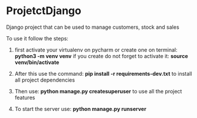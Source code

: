 # ProjetctDjango
Django project that can be used to manage customers, stock and sales

To use it follow the steps:

1. first activate your virtualenv on pycharm or create one on terminal: **python3 -m venv venv** if you create
do not forget to activate it: **source venv/bin/activate**

2. After this use the command: **pip install -r requirements-dev.txt** to install all project dependencies

3. Then use: **python manage.py createsuperuser** to use all the project features 

4. To start the server use: **python manage.py runserver** 
